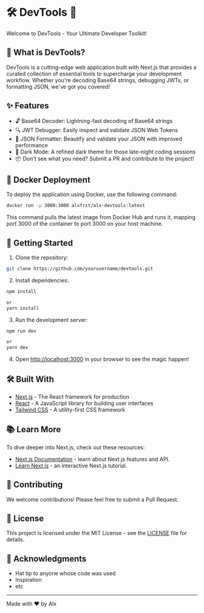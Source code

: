 # 🛠️ DevTools 🚀

Welcome to DevTools - Your Ultimate Developer Toolkit!

## 🌟 What is DevTools?

DevTools is a cutting-edge web application built with Next.js that provides a curated collection of essential tools to supercharge your development workflow. Whether you're decoding Base64 strings, debugging JWTs, or formatting JSON, we've got you covered!

## ✨ Features

- 🔓 Base64 Decoder: Lightning-fast decoding of Base64 strings
- 🔍 JWT Debugger: Easily inspect and validate JSON Web Tokens
- 🎨 JSON Formatter: Beautify and validate your JSON with improved performance
- 🌙 Dark Mode: A refined dark theme for those late-night coding sessions
- 📦 Don't see what you need? Submit a PR and contribute to the project!

## 🐳 Docker Deployment
To deploy the application using Docker, use the following command:
    
```bash
docker run -p 3000:3000 alxfrst/alx-devtools:latest
```
This command pulls the latest image from Docker Hub and runs it, mapping port 3000 of the container to port 3000 on your host machine.

## 🚀 Getting Started

1. Clone the repository:
```bash
git clone https://github.com/yourusername/devtools.git
```

2. Install dependencies:
```bash
npm install

or
yarn install
```

3. Run the development server:
```bash
npm run dev

or
yarn dev
```
    
4. Open [http://localhost:3000](http://localhost:3000) in your browser to see the magic happen!

## 🛠️ Built With

- [Next.js](https://nextjs.org/) - The React framework for production
- [React](https://reactjs.org/) - A JavaScript library for building user interfaces
- [Tailwind CSS](https://tailwindcss.com/) - A utility-first CSS framework

## 📚 Learn More

To dive deeper into Next.js, check out these resources:

- [Next.js Documentation](https://nextjs.org/docs) - learn about Next.js features and API.
- [Learn Next.js](https://nextjs.org/learn) - an interactive Next.js tutorial.

## 🤝 Contributing

We welcome contributions! Please feel free to submit a Pull Request.

## 📝 License

This project is licensed under the MIT License - see the [LICENSE](LICENSE) file for details.

## 🙏 Acknowledgments

- Hat tip to anyone whose code was used
- Inspiration
- etc

---

Made with ❤️ by Alx